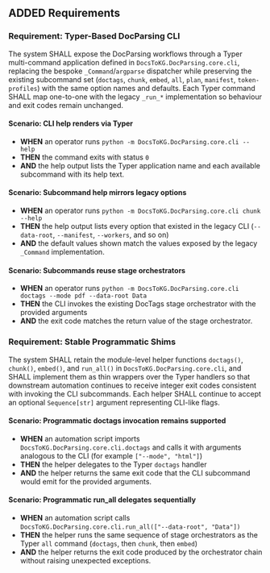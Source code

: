 ## ADDED Requirements
### Requirement: Typer-Based DocParsing CLI
The system SHALL expose the DocParsing workflows through a Typer multi-command application defined in `DocsToKG.DocParsing.core.cli`, replacing the bespoke `_Command`/`argparse` dispatcher while preserving the existing subcommand set (`doctags`, `chunk`, `embed`, `all`, `plan`, `manifest`, `token-profiles`) with the same option names and defaults. Each Typer command SHALL map one-to-one with the legacy `_run_*` implementation so behaviour and exit codes remain unchanged.

#### Scenario: CLI help renders via Typer
- **WHEN** an operator runs `python -m DocsToKG.DocParsing.core.cli --help`
- **THEN** the command exits with status `0`
- **AND** the help output lists the Typer application name and each available subcommand with its help text.

#### Scenario: Subcommand help mirrors legacy options
- **WHEN** an operator runs `python -m DocsToKG.DocParsing.core.cli chunk --help`
- **THEN** the help output lists every option that existed in the legacy CLI (`--data-root`, `--manifest`, `--workers`, and so on)
- **AND** the default values shown match the values exposed by the legacy `_Command` implementation.

#### Scenario: Subcommands reuse stage orchestrators
- **WHEN** an operator runs `python -m DocsToKG.DocParsing.core.cli doctags --mode pdf --data-root Data`
- **THEN** the CLI invokes the existing DocTags stage orchestrator with the provided arguments
- **AND** the exit code matches the return value of the stage orchestrator.

### Requirement: Stable Programmatic Shims
The system SHALL retain the module-level helper functions `doctags()`, `chunk()`, `embed()`, and `run_all()` in `DocsToKG.DocParsing.core.cli`, and SHALL implement them as thin wrappers over the Typer handlers so that downstream automation continues to receive integer exit codes consistent with invoking the CLI subcommands. Each helper SHALL continue to accept an optional `Sequence[str]` argument representing CLI-like flags.

#### Scenario: Programmatic doctags invocation remains supported
- **WHEN** an automation script imports `DocsToKG.DocParsing.core.cli.doctags` and calls it with arguments analogous to the CLI (for example `["--mode", "html"]`)
- **THEN** the helper delegates to the Typer `doctags` handler
- **AND** the helper returns the same exit code that the CLI subcommand would emit for the provided arguments.

#### Scenario: Programmatic run_all delegates sequentially
- **WHEN** an automation script calls `DocsToKG.DocParsing.core.cli.run_all(["--data-root", "Data"])`
- **THEN** the helper runs the same sequence of stage orchestrators as the Typer `all` command (`doctags`, then `chunk`, then `embed`)
- **AND** the helper returns the exit code produced by the orchestrator chain without raising unexpected exceptions.
